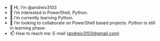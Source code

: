 - 👋 Hi, I’m @andreiv3103
- 👀 I’m interested in PowerShell, Python.
- 🌱 I’m currently learning Python.
- 💞️ I’m looking to collaborate on PowerShell based projects. Python is still in learning phase.
- 📫 How to reach me: E-mail (andreiv3103@gmail.com)

<!---
andreiv3103/andreiv3103 is a ✨ special ✨ repository because its `README.md` (this file) appears on your GitHub profile.
You can click the Preview link to take a look at your changes.
--->
